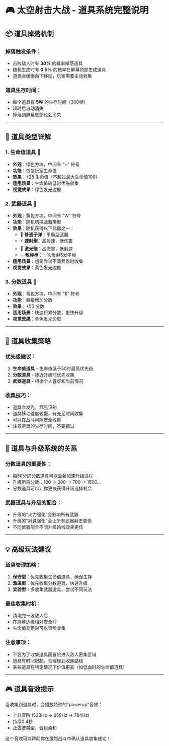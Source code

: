 # 🎮 太空射击大战 - 道具系统完整说明

## 📦 **道具掉落机制**

### **掉落触发条件**：
- 击败敌人时有 **30%** 的概率掉落道具
- 随机生成时有 **0.5%** 的概率在屏幕顶部生成道具
- 道具会缓慢向下移动，玩家需要主动收集

### **道具生存时间**：
- 每个道具有 **5秒** 的生存时间（300帧）
- 超时后自动消失
- 掉落到屏幕底部也会消失

---

## 🎁 **道具类型详解**

### 1. **生命值道具** 💚
- **外观**：绿色方块，中间有 "+" 符号
- **功能**：恢复玩家生命值
- **效果**：+25 生命值（不超过最大生命值100）
- **适用场景**：生命值较低时优先收集
- **视觉效果**：绿色发光边框

### 2. **武器道具** 💛
- **外观**：黄色方块，中间有 "W" 符号
- **功能**：随机切换武器类型
- **效果**：随机获得以下武器之一：
  - 🔫 **普通子弹**：平衡型武器
  - ⚡ **速射炮**：高射速，低伤害
  - 🔴 **激光炮**：高伤害，低射速
  - 💥 **散弹枪**：一次发射5发子弹
- **适用场景**：想要尝试不同武器时收集
- **视觉效果**：黄色发光边框

### 3. **分数道具** 💙
- **外观**：青色方块，中间有 "$" 符号
- **功能**：直接增加分数
- **效果**：+50 分数
- **适用场景**：快速积累分数，更快升级
- **视觉效果**：青色发光边框

---

## 🎯 **道具收集策略**

### **优先级建议**：
1. **生命值道具** - 生命值低于50时最高优先级
2. **分数道具** - 接近升级时优先收集
3. **武器道具** - 根据个人喜好和当前情况

### **收集技巧**：
- 道具会发光，容易识别
- 道具移动速度较慢，有充足时间收集
- 可以在战斗间隙安全收集
- 注意道具的生存时间，不要错过

---

## 🔄 **道具与升级系统的关系**

### **分数道具的重要性**：
- 每50分的分数道具可以显著加速升级进程
- 升级所需分数：100 → 300 → 700 → 1500...
- 分数道具可以让你更快获得升级选择机会

### **武器道具与升级的配合**：
- 升级的"火力强化"会影响所有武器
- 升级的"射速强化"会让所有武器射击更快
- 不同武器配合不同升级路线效果更佳

---

## 💡 **高级玩法建议**

### **道具管理策略**：
1. **保守型**：优先收集生命值道具，确保生存
2. **激进型**：优先收集分数道具，快速升级
3. **实验型**：多收集武器道具，尝试不同玩法

### **最佳收集时机**：
- 清理完一波敌人后
- 在屏幕边缘相对安全时
- 生命值充足时可以冒险收集

### **注意事项**：
- 不要为了收集道具而冒险进入敌人密集区域
- 道具有时间限制，合理规划收集路线
- 某些道具在特定情况下价值更高（如低血时的生命值道具）

---

## 🎮 **道具音效提示**

当收集到道具时，会播放特殊的"powerup"音效：
- 上升音阶 (523Hz → 659Hz → 784Hz)
- 持续0.4秒
- 正弦波类型，音色柔和

这个音效可以帮助你在激烈战斗中确认道具收集成功！
